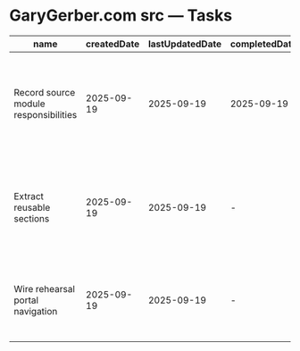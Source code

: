 # GaryGerber.com src — Tasks

| name                                  | createdDate | lastUpdatedDate | completedDate | status   | description                                                                                 |
| ------------------------------------- | ----------- | --------------- | ------------- | -------- | ------------------------------------------------------------------------------------------- |
| Record source module responsibilities | 2025-09-19  | 2025-09-19      | 2025-09-19    | complete | README documents the roles of `App.jsx`, navigation settings, and the welcome component.    |
| Extract reusable sections             | 2025-09-19  | 2025-09-19      | -             | todo     | Factor `App.jsx` into reusable section components (Programs, Consulting, Recordings, etc.). |
| Wire rehearsal portal navigation      | 2025-09-19  | 2025-09-19      | -             | todo     | Add routing to dedicated rehearsal pages once content is authored.                          |
